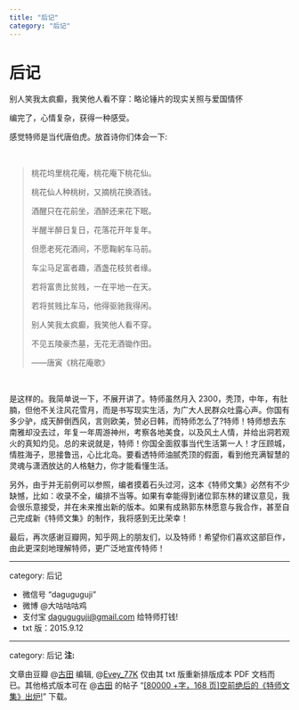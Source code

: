 ```yaml
---
title: "后记"
category: "后记"
---
```


# 后记

别人笑我太疯癫，我笑他人看不穿：略论锤片的现实关照与爱国情怀

编完了，心情复杂，获得一种感受。

感觉特师是当代唐伯虎。放首诗你们体会一下:

<br />

> 桃花坞里桃花庵，桃花庵下桃花仙。
>
> 桃花仙人种桃树，又摘桃花换酒钱。
>
> 酒醒只在花前坐，酒醉还来花下眠。
>
> 半醒半醉日复日，花落花开年复年。
>
> 但愿老死花酒间，不愿鞠躬车马前。
>
> 车尘马足富者趣，酒盏花枝贫者缘。
>
> 若将富贵比贫贱，一在平地一在天。
>
> 若将贫贱比车马，他得驱驰我得闲。
>
> 别人笑我太疯癫，我笑他人看不穿。
>
> 不见五陵豪杰墓，无花无酒锄作田。
>
> ——唐寅《桃花庵歌》

<br />

是这样的。我简单说一下，不展开讲了。特师虽然月入 2300，秃顶，中年，有肚腩，但他不关注风花雪月，而是书写现实生活，为广大人民群众吐露心声。你国有多少驴，成天醉倒西风，言则欧美，赞必日韩，而特师怎么了?特师！特师想去东南雅却没去过，年复一年周游神州，考察各地美食，以及风土人情，并给出洞若观火的真知灼见。总的来说就是，特师！你国全面叙事当代生活第一人！才压顾城，情胜海子，思接鲁迅，心比北岛。要看透特师油腻秃顶的假面，看到他充满智慧的灵魂与潇洒放达的人格魅力，你才能看懂生活。

另外，由于并无前例可以参照，编者摸着石头过河，这本《特师文集》必然有不少缺憾，比如：收录不全，编排不当等。如果有幸能得到诸位郭东林的建议意见，我会很乐意接受，并在未来推出新的版本。如果有成熟郭东林愿意与我合作，甚至自己完成新《特师文集》的制作，我将感到无比荣幸！

最后，再次感谢豆瓣网，知乎网上的朋友们，以及特师！希望你们喜欢这部巨作，由此更深刻地理解特师，更广泛地宣传特师！

---

category: 后记

- 微信号 “daguguguji”
- 微博 @大咕咕咕鸡
- 支付宝 daguguguji@gmail.com 给特师打钱!
- txt 版：2015.9.12

---

category: 后记
**注:**

文章由豆瓣 @[古田](https://www.douban.com/people/Minderian/) 编辑, @[Evey_77K](https://www.douban.com/people/141380689/) 仅由其 txt 版重新排版成本 PDF 文档而已。其他格式版本可在 @[古田](https://www.douban.com/people/Minderian/) 的帖子 “[\[80000 +字，168 页\]空前绝后的《特师文集》出炉!](https://www.douban.com/group/topic/79366144/)” 下载。
